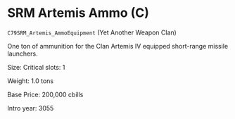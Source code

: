 # SRM Artemis Ammo (C)

`C79SRM_Artemis_AmmoEquipment` (Yet Another Weapon Clan)

One ton of ammunition for the Clan Artemis IV equipped short-range missile launchers.

Size: Critical slots: 1

Weight: 1.0 tons

Base Price: 200,000 cbills

Intro year: 3055

